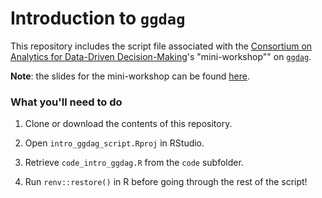 # Introduction to `ggdag`

This repository includes the script file associated with the [Consortium on Analytics for Data-Driven Decision-Making](https://www.mcgill.ca/cand3/)'s "mini-workshop"" on [`ggdag`](https://ggdag.malco.io/index.html). 

**Note**: the slides for the mini-workshop can be found [here](https://ggdagcand3.netlify.app/#1).

### What you'll need to do

1. Clone or download the contents of this repository.

2. Open `intro_ggdag_script.Rproj` in RStudio.

3. Retrieve `code_intro_ggdag.R` from the `code` subfolder.

4. Run `renv::restore()` in R before going through the rest of the script!